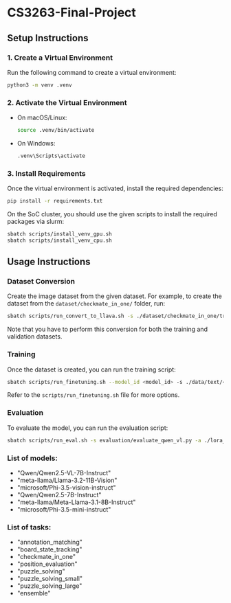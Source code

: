 # CS3263-Final-Project

## Setup Instructions

### 1. Create a Virtual Environment
Run the following command to create a virtual environment:
```bash
python3 -m venv .venv
```

### 2. Activate the Virtual Environment
- On macOS/Linux:
    ```bash
    source .venv/bin/activate
    ```
- On Windows:
    ```bash
    .venv\Scripts\activate
    ```

### 3. Install Requirements
Once the virtual environment is activated, install the required dependencies:
```bash
pip install -r requirements.txt
```

On the SoC cluster, you should use the given scripts to install the required packages via slurm:
```bash
sbatch scripts/install_venv_gpu.sh
sbatch scripts/install_venv_cpu.sh
```

## Usage Instructions

### Dataset Conversion
Create the image dataset from the given dataset. For example, to create the dataset from the `dataset/checkmate_in_one/` folder, run:
```bash
sbatch scripts/run_convert_to_llava.sh -s ./dataset/checkmate_in_one/train.json
```
Note that you have to perform this conversion for both the training and validation datasets.

### Training
Once the dataset is created, you can run the training script:
```bash
sbatch scripts/run_finetuning.sh --model_id <model_id> -s ./data/text/<task>/train.json -e ./data/text/<task>/test.json -n 3
```
Refer to the `scripts/run_finetuning.sh` file for more options.

### Evaluation
To evaluate the model, you can run the evaluation script:
```bash
sbatch scripts/run_eval.sh -s evaluation/evaluate_qwen_vl.py -a ./lora_output/<model_id>/<training_session>/checkpoints/<checkpoint> -e ./data/text/<task>/test.json
```

### List of models:
- "Qwen/Qwen2.5-VL-7B-Instruct"
- "meta-llama/Llama-3.2-11B-Vision"
- "microsoft/Phi-3.5-vision-instruct"
- "Qwen/Qwen2.5-7B-Instruct"
- "meta-llama/Meta-Llama-3.1-8B-Instruct"
- "microsoft/Phi-3.5-mini-instruct"

### List of tasks:
- "annotation_matching"
- "board_state_tracking"
- "checkmate_in_one"
- "position_evaluation"
- "puzzle_solving"
- "puzzle_solving_small"
- "puzzle_solving_large"
- "ensemble"
